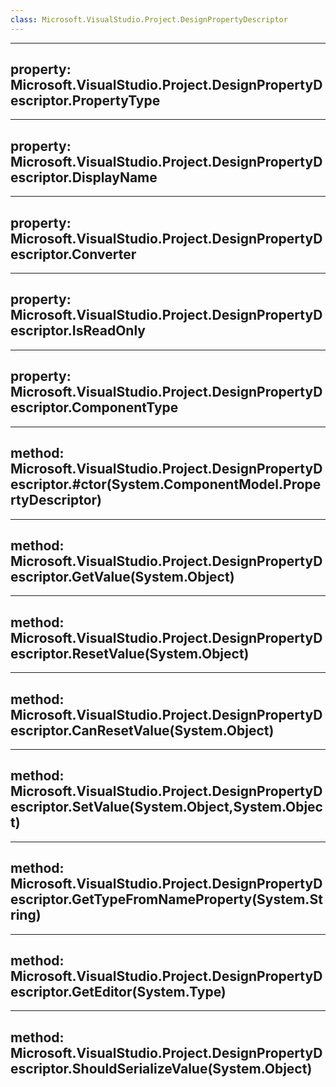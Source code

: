 ```yaml
---
class: Microsoft.VisualStudio.Project.DesignPropertyDescriptor
---
```


---
property: Microsoft.VisualStudio.Project.DesignPropertyDescriptor.PropertyType
---

---
property: Microsoft.VisualStudio.Project.DesignPropertyDescriptor.DisplayName
---

---
property: Microsoft.VisualStudio.Project.DesignPropertyDescriptor.Converter
---

---
property: Microsoft.VisualStudio.Project.DesignPropertyDescriptor.IsReadOnly
---

---
property: Microsoft.VisualStudio.Project.DesignPropertyDescriptor.ComponentType
---

---
method: Microsoft.VisualStudio.Project.DesignPropertyDescriptor.#ctor(System.ComponentModel.PropertyDescriptor)
---

---
method: Microsoft.VisualStudio.Project.DesignPropertyDescriptor.GetValue(System.Object)
---

---
method: Microsoft.VisualStudio.Project.DesignPropertyDescriptor.ResetValue(System.Object)
---

---
method: Microsoft.VisualStudio.Project.DesignPropertyDescriptor.CanResetValue(System.Object)
---

---
method: Microsoft.VisualStudio.Project.DesignPropertyDescriptor.SetValue(System.Object,System.Object)
---

---
method: Microsoft.VisualStudio.Project.DesignPropertyDescriptor.GetTypeFromNameProperty(System.String)
---

---
method: Microsoft.VisualStudio.Project.DesignPropertyDescriptor.GetEditor(System.Type)
---

---
method: Microsoft.VisualStudio.Project.DesignPropertyDescriptor.ShouldSerializeValue(System.Object)
---

